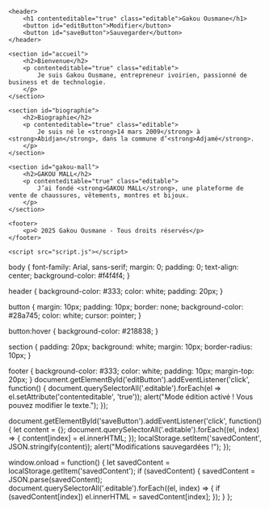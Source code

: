 <!DOCTYPE html>
<html lang="fr">
<head>
    <meta charset="UTF-8">
    <meta name="viewport" content="width=device-width, initial-scale=1.0">
    <title>Gakou Ousmane - Entrepreneur & Visionnaire</title>
    <link rel="stylesheet" href="style.css">
</head>
<body>

    <header>
        <h1 contenteditable="true" class="editable">Gakou Ousmane</h1>
        <button id="editButton">Modifier</button>
        <button id="saveButton">Sauvegarder</button>
    </header>

    <section id="accueil">
        <h2>Bienvenue</h2>
        <p contenteditable="true" class="editable">
            Je suis Gakou Ousmane, entrepreneur ivoirien, passionné de business et de technologie.
        </p>
    </section>

    <section id="biographie">
        <h2>Biographie</h2>
        <p contenteditable="true" class="editable">
            Je suis né le <strong>14 mars 2009</strong> à <strong>Abidjan</strong>, dans la commune d’<strong>Adjamé</strong>.
        </p>
    </section>

    <section id="gakou-mall">
        <h2>GAKOU MALL</h2>
        <p contenteditable="true" class="editable">
            J’ai fondé <strong>GAKOU MALL</strong>, une plateforme de vente de chaussures, vêtements, montres et bijoux.
        </p>
    </section>

    <footer>
        <p>© 2025 Gakou Ousmane - Tous droits réservés</p>
    </footer>

    <script src="script.js"></script>
</body>
</html>

body {
    font-family: Arial, sans-serif;
    margin: 0;
    padding: 0;
    text-align: center;
    background-color: #f4f4f4;
}

header {
    background-color: #333;
    color: white;
    padding: 20px;
}

button {
    margin: 10px;
    padding: 10px;
    border: none;
    background-color: #28a745;
    color: white;
    cursor: pointer;
}

button:hover {
    background-color: #218838;
}

section {
    padding: 20px;
    background: white;
    margin: 10px;
    border-radius: 10px;
}

footer {
    background-color: #333;
    color: white;
    padding: 10px;
    margin-top: 20px;
}
document.getElementById('editButton').addEventListener('click', function() {
    document.querySelectorAll('.editable').forEach(el => el.setAttribute('contenteditable', 'true'));
    alert("Mode édition activé ! Vous pouvez modifier le texte.");
});

document.getElementById('saveButton').addEventListener('click', function() {
    let content = {};
    document.querySelectorAll('.editable').forEach((el, index) => {
        content[index] = el.innerHTML;
    });
    localStorage.setItem('savedContent', JSON.stringify(content));
    alert("Modifications sauvegardées !");
});

window.onload = function() {
    let savedContent = localStorage.getItem('savedContent');
    if (savedContent) {
        savedContent = JSON.parse(savedContent);
        document.querySelectorAll('.editable').forEach((el, index) => {
            if (savedContent[index]) el.innerHTML = savedContent[index];
        });
    }
};
